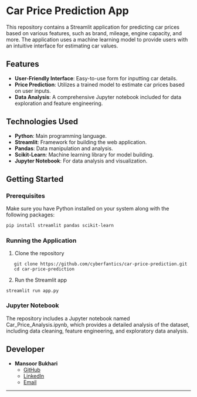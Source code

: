 # Car Price Prediction App

This repository contains a Streamlit application for predicting car prices based on various features, such as brand, mileage, engine capacity, and more. The application uses a machine learning model to provide users with an intuitive interface for estimating car values.

## Features

- **User-Friendly Interface**: Easy-to-use form for inputting car details.
- **Price Prediction**: Utilizes a trained model to estimate car prices based on user inputs.
- **Data Analysis**: A comprehensive Jupyter notebook included for data exploration and feature engineering.

## Technologies Used

- **Python**: Main programming language.
- **Streamlit**: Framework for building the web application.
- **Pandas**: Data manipulation and analysis.
- **Scikit-Learn**: Machine learning library for model building.
- **Jupyter Notebook**: For data analysis and visualization.

## Getting Started

### Prerequisites

Make sure you have Python installed on your system along with the following packages:

```bash
pip install streamlit pandas scikit-learn
```
### Running the Application
1. Clone the repository
```
   git clone https://github.com/cyberfantics/car-price-prediction.git
   cd car-price-prediction
```

2. Run the Streamlit app
  ```
streamlit run app.py
  ```

### Jupyter Notebook
The repository includes a Jupyter notebook named Car_Price_Analysis.ipynb, which provides a detailed analysis of the dataset, including data cleaning, feature engineering, and exploratory data analysis.

## Developer

- **Mansoor Bukhari**
  - [GitHub](https://github.com/CyberFantics)
  - [LinkedIn](https://www.linkedin.com/in/mansoor-bukhari-77549a264/)
  - [Email](mailto:digital.creator380@gmail.com)
---
